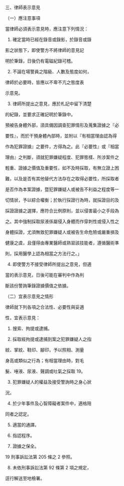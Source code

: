 三、律師表示意見

（一）應注意事項

當律師必須表示意見時，應注意下列情況：

1. 確定當時已經在錄音或錄影，於錄音或錄

影之狀態下，即使警方不將律師的意見記

明於筆錄，日後仍有電磁紀錄可稽。

2. 不論在場警員之階級、人數及態度如何，

律師於必要時，皆應以不卑不亢之態度表

示意見。

3. 律師所提出之意見，應於札記中留下清楚

的紀錄，並要求正確記明於筆錄中。

預被告身體外部，須具備因調查犯罪情形及蒐集證據之『必

要性』，而於干預身體內部時，並附以『有相當理由認為得

作為犯罪證據』之要件，方得為之。此『必要性』或『相當

理由』之判斷，須就犯罪嫌疑程度、犯罪態樣、所涉案件之

輕重、證據之價值及重要性，如不及時採取，有無立證上困

難，以及是否有其他替代方法存在之取得必要性，所採取者

是否作為本案證據，暨犯罪嫌疑人或被告不利益之程度等一

切情狀，予以綜合權衡；於執行採證行為時，就採證目的及

採證證據之選擇，應符合比例原則，並以侵害最小之手段為

之。其中強制採取尿液係屬侵入身體而作穿刺性或侵入性之

身體採證，尤須無致犯罪嫌疑人或被告生命危險或嚴重損及

健康之虞，且僅得由專業醫師或熟習該技能者，遵循醫術準

則，採用醫學上認為相當之方法行之。」



4. 即使警方不接受律師所提出之意見，但適

當的表示意見，日後可能在審判中作為判

斷該份警詢筆錄證據價值之依據。

（二）宜表示意見之情形

律師就下列各項之合法性、必要性與妥適

性，宜表示意見：

1. 搜索、拘提或逮捕。

2. 採取經拘提或逮捕到案之犯罪嫌疑人之指

紋、掌紋、鞋印、腳印，予以照相、測量

身高或類似之行為；有相當理由時，對毛

髮、唾液、尿液、聲調或吐氣之採取 19。

3. 犯罪嫌疑人的權益及接受警詢時之身心狀

況。

4. 於少年事件及心智障礙者案件中，適格陪

同者之認定。

5. 適當的通譯。

6. 指認程序。

7. 證據之保全。

19 刑事訴訟法第 205 條之 2 參照。





8. 未依刑事訴訟法第 92 條第 2 項之規定，

逕行解送至地檢署。